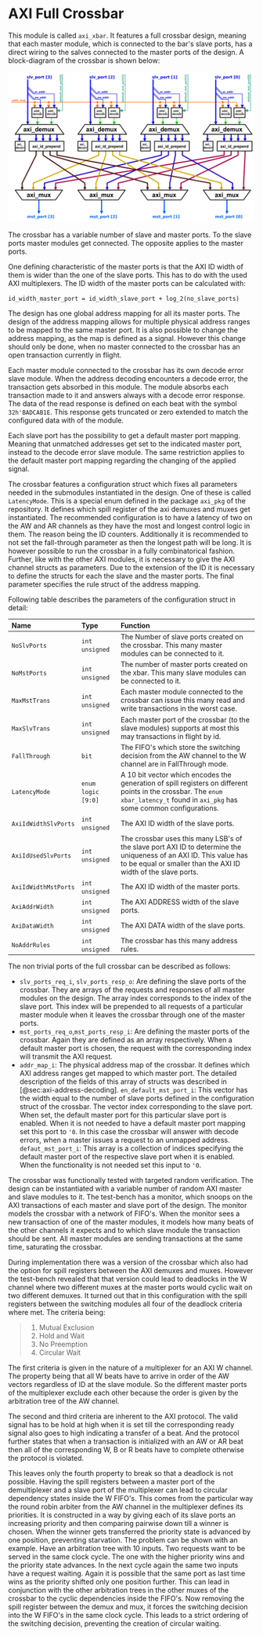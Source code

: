 # AXI Full Crossbar

This module is called `axi_xbar`. It features a full crossbar design, meaning that each master module, which is connected to the bar's slave ports, has a direct wiring to the salves connected to the master ports of the design.
A block-diagram of the crossbar is shown below:

![Block-diagram showing the design of the full AXI4 Crossbar.](figures/axi_xbar.png  "Block-diagram showing the design of the full AXI4 Crossbar.")

The crossbar has a variable number of slave and master ports. To the slave ports master modules get connected. The opposite applies to the master ports.

One defining characteristic of the master ports is that the AXI ID width of them is wider than the one of the slave ports. This has to do with the used AXI multiplexers. The ID width of the master ports can be calculated with:

```
id_width_master_port = id_width_slave_port + log_2(no_slave_ports)
```

The design has one global address mapping for all its master ports. The design of the address mapping allows for multiple physical address ranges to be mapped to the same master port. It is also possible to change the address mapping, as the map is defined as a signal. However this change should only be done, when no master connected to the crossbar has an open transaction currently in flight.

Each master module connected to the crossbar has its own decode error slave module. When the address decoding encounters a decode error, the transaction gets absorbed in this module. The module absorbs each transaction made to it and answers always with a decode error response. The data of the read response is defined on each beat with the symbol `32h'BADCAB1E`. This response gets truncated or zero extended to match the configured data with of the module.

Each slave port has the possibility to get a default master port mapping. Meaning that unmatched addresses get set to the indicated master port, instead to the decode error slave module. The same restriction applies to the default master port mapping regarding the changing of the applied signal.

The crossbar features a configuration struct which fixes all parameters needed in the submodules instantiated in the design. One of these is called `LatencyMode`. This is a special enum defined in the package `axi_pkg` of the repository. It defines which spill register of the axi demuxes and muxes get instantiated. The recommended configuration is to have a latency of two on the AW and AR channels as they have the most and longest control logic in them. The reason being the ID counters. Additionally it is recommended to not set the fall-through parameter as then the longest path will be long. It is however possible to run the crossbar in a fully combinatorical fashion. Further, like with the other AXI modules, it is necessary to give the AXI channel structs as parameters. Due to the extension of the ID it is necessary to define the structs for each the slave and the master ports. The final parameter specifies the rule struct of the address mapping.

Following table describes the parameters of the configuration struct in detail:

| Name | Type | Function |
|:------------------ |:----------------- |:---------------------------------- |
| `NoSlvPorts` | `int unsigned` | The Number of slave ports created on the crossbar. This many master modules can be connected to it. |
| `NoMstPorts` | `int unsigned` | The number of master ports created on the xbar. This many slave modules can be connected to it. |
| `MaxMstTrans` | `int unsigned` | Each master module connected to the crossbar can issue this many read and write transactions in the worst case. |
| `MaxSlvTrans` | `int unsigned` | Each master port of the crossbar (to the slave modules) supports at most this may transactions in flight by id. |
| `FallThrough` | `bit` | The FIFO's which store the switching decision from the AW channel to the W channel are in FallThrough mode. |
| `LatencyMode` | `enum logic [9:0]` | A 10 bit vector which encodes the generation of spill registers on different points in the crossbar. The `enum xbar_latency_t` found in `axi_pkg` has some common configurations. |
| `AxiIdWidthSlvPorts` | `int unsigned` | The AXI ID width of the slave ports. |
| `AxiIdUsedSlvPorts` | `int unsigned` |  The crossbar uses this many LSB's of the slave port AXI ID to determine the uniqueness of an AXI ID. This value has to be equal or smaller than the AXI ID width of the slave ports. |
| `AxiIdWidthMstPorts` | `int unsigned` | The AXI ID width of the master ports. |
| `AxiAddrWidth` | `int unsigned` | The AXI ADDRESS width of the slave ports. |
| `AxiDataWidth` | `int unsigned` | The AXI DATA width of the slave ports. |
| `NoAddrRules` | `int unsigned` | The crossbar has this many address rules. |


The non trivial ports of the full crossbar can be described as follows:
* `slv_ports_req_i`, `slv_ports_resp_o`: Are defining the slave ports of the crossbar. They are arrays of the requests and responses of all master modules on the design. The array index corresponds to the index of the slave port. This index will be prepended to all requests of a particular master module when it leaves the crossbar through one of the master ports.
* `mst_ports_req_o`,`mst_ports_resp_i`: Are defining the master ports of the crossbar. Again they are defined as an array respectively. When a default master port is chosen, the request with the corresponding index will transmit the AXI request.
* `addr_map_i`: The physical address map of the crossbar. It defines which AXI address ranges get mapped to which master port. The detailed description of the fields of this array of structs was described in [@sec:axi-address-decoding].
`en_default_mst_port_i`: This vector has the width equal to the number of slave ports defined in the configuration struct of the crossbar. The vector index corresponding to the slave port. When set, the default master port for this particular slave port is enabled. When it is not needed to have a default master port mapping set this port to `'0`. In this case the crossbar will answer with decode errors, when a master issues a request to an unmapped address.
`defaut_mst_port_i`: This array is a collection of indices specifying the default master port of the respective slave port when it is enabled. When the functionality is not needed set this input to `'0`.


The crossbar was functionally tested with targeted random verification. The design can be instantiated with a variable number of random AXI master and slave modules to it. The test-bench has a monitor, which snoops on the AXI transactions of each master and slave port of the design. The monitor models the crossbar with a network of FIFO's. When the monitor sees a new transaction of one of the master modules, it models how many beats of the other channels it expects and to which slave module the transaction should be sent. All master modules are sending transactions at the same time, saturating the crossbar.

During implementation there was a version of the crossbar which also had the option for spill registers between the AXI demuxes and muxes. However the test-bench revealed that that version could lead to deadlocks in the W channel where two different muxes at the master ports would cyclic wait on two different demuxes. It turned out that in this configuration with the spill registers between the switching modules all four of the deadlock criteria where met. The criteria being:

> 1. Mutual Exclusion
> 2. Hold and Wait
> 3. No Preemption
> 4. Circular Wait

The first criteria is given in the nature of a multiplexer for an AXI W channel. The property being that all W beats have to arrive in order of the AW vectors regardless of ID at the slave module. So the different master ports of the multiplexer exclude each other because the order is given by the arbitration tree of the AW channel.

The second and third criteria are inherent to the AXI protocol. The valid signal has to be hold at high when it is set till the corresponding ready signal also goes to high indicating a transfer of a beat. And the protocol further states that when a transaction is initialized with an AW or AR beat then all of the corresponding W, B or R beats have to complete otherwise the protocol is violated.

This leaves only the fourth property to break so that a deadlock is not possible. Having the spill registers between a master port of the demultiplexer and a slave port of the multiplexer can lead to circular dependency states inside the W FIFO's. This comes from the particular way the round robin arbiter from the AW channel in the multiplexer defines its priorities. It is constructed in a way by giving each of its slave ports an increasing priority and then comparing pairwise down till a winner is chosen. When the winner gets transferred the priority state is advanced by one position, preventing starvation. The problem can be shown with an example. Have an arbitration tree with 10 inputs. Two requests want to be served in the same clock cycle. The one with the higher priority wins and the priority state advances. In the next cycle again the same two inputs have a request waiting. Again it is possible that the same port as last time wins as the priority shifted only one position further. This can lead in conjunction with the other arbitration trees in the other muxes of the crossbar to the cyclic dependencies inside the FIFO's. Now removing the spill register between the demux and mux, it forces the switching decision into the W FIFO's in the same clock cycle. This leads to a strict ordering of the switching decision,  preventing the creation of circular waiting.
